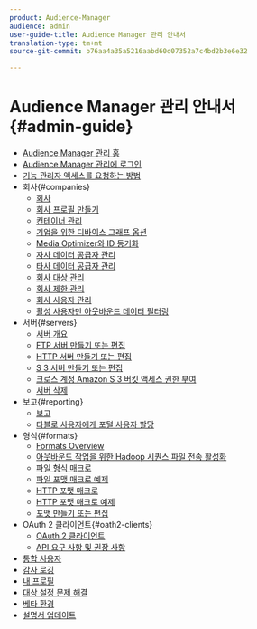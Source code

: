 ```yaml
---
product: Audience-Manager
audience: admin
user-guide-title: Audience Manager 관리 안내서
translation-type: tm+mt
source-git-commit: b76aa4a35a5216aabd60d07352a7c4bd2b3e6e32

---
```



# Audience Manager 관리 안내서 {#admin-guide}

+ [Audience Manager 관리 홈](admin-home.md)
+ [Audience Manager 관리에 로그인](admin-login.md)
+ [기능 관리자 액세스를 요청하는 방법](admin-access.md)
+ 회사{#companies}
   + [회사](companies/admin-companies-overview.md)
   + [회사 프로필 만들기](companies/admin-manage-company-profiles.md)
   + [컨테이너 관리](companies/admin-manage-containers.md)
   + [기업을 위한 디바이스 그래프 옵션](companies/admin-device-graph-options.md)
   + [Media Optimizer와 ID 동기화](companies/admin-amo-sync.md)
   + [자사 데이터 공급자 관리](companies/admin-first-party-providers.md)
   + [타사 데이터 공급자 관리](companies/admin-third-party-providers.md)
   + [회사 대상 관리](companies/admin-manage-company-destinations.md)
   + [회사 제한 관리](companies/admin-company-limits.md)
   + [회사 사용자 관리](companies/admin-manage-company-users.md)
   + [활성 사용자만 아웃바운드 데이터 필터링](companies/outbound-active-user-filter.md)
+ 서버{#servers}
   + [서버 개요](admin-servers/admin-servers.md)
   + [FTP 서버 만들기 또는 편집](admin-servers/create-ftp-server.md)
   + [HTTP 서버 만들기 또는 편집](admin-servers/create-http-server.md)
   + [S 3 서버 만들기 또는 편집](admin-servers/create-s3-server.md)
   + [크로스 계정 Amazon S 3 버킷 액세스 권한 부여](admin-servers/admin-authorize-s3-cross-bucket.md)
   + [서버 삭제](admin-servers/admin-delete-server.md)
+ 보고{#reporting}
   + [보고](admin-reporting/admin-reporting-overview.md)
   + [타블로 사용자에게 포털 사용자 할당](admin-reporting/admin-assign-tableau-user.md)
+ 형식{#formats}
   + [Formats Overview](formats/formats.md)
   + [아웃바운드 작업을 위한 Hadoop 시퀀스 파일 전송 활성화](formats/enable-outbound-seq.md)
   + [파일 형식 매크로](formats/file-formats.md)
   + [파일 포맷 매크로 예제](formats/file-format-examples.md)
   + [HTTP 포맷 매크로](formats/web-formats.md)
   + [HTTP 포맷 매크로 예제](formats/web-format-examples.md)
   + [포맷 만들기 또는 편집](formats/admin-create-format.md)
+ OAuth 2 클라이언트{#oath2-clients}
   + [OAuth 2 클라이언트](admin-oauth2/admin-oauth2-create-edit.md)
   + [API 요구 사항 및 권장 사항](admin-oauth2/aam-admin-api-requirements.md)
+ [통합 사용자](admin-manage-integration-users.md)
+ [감사 로깅](admin-audit-logging.md)
+ [내 프로필](admin-my-profile.md)
+ [대상 설정 문제 해결](admin-destination-troubleshooting.md)
+ [베타 환경](admin-beta-environment.md)
+ [설명서 업데이트](admin-doc-updates.md)
